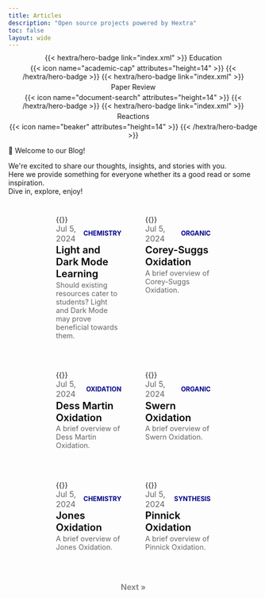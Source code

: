 ```yaml
---
title: Articles
description: "Open source projects powered by Hextra"
toc: false
layout: wide
---
```


<div class="hx-mt-4"></div>

<div style="text-align: center; margin-top: -0.4em; display: flex; flex-wrap: wrap; gap: 4px; justify-content: center; align-items: center;">
{{< hextra/hero-badge link="index.xml" >}}
  <span>Education</span>
  {{< icon name="academic-cap" attributes="height=14" >}}
{{< /hextra/hero-badge >}}
{{< hextra/hero-badge link="index.xml" >}}
  <span>Paper Review</span>
  {{< icon name="document-search" attributes="height=14" >}}
{{< /hextra/hero-badge >}}
{{< hextra/hero-badge link="index.xml" >}}
  <span>Reactions</span>
  {{< icon name="beaker" attributes="height=14" >}}
{{< /hextra/hero-badge >}}
</div>

<p class="hx-mb-4 hx-text-center hx-text-lg hx-text-gray-500 dark:hx-text-gray-400">
👋 Welcome to our Blog!
</p>

<p class="hx-mb-8 hx-text-center hx-text-lg hx-text-gray-500 dark:hx-text-gray-400">
We're excited to share our thoughts, insights, and stories with you. <br> Here we provide something for everyone whether its a good read or some inspiration. <br> Dive in, explore, enjoy!
</p>

<style>
.hextra-cards {
  display: grid;
  grid-template-columns: repeat(auto-fill, minmax(300px, 1fr)); /* Adjust width to make cards smaller */
  gap: 1rem; /* Decrease gap between cards */
  margin-top: 1.5rem; /* Add margin to create space between the header and the cards */
  padding: 0 1rem; /* Add padding to the sides */
}

@media (min-width: 769px) {
  .hextra-cards {
    grid-template-columns: repeat(2, 1fr); /* On larger screens, make it two columns */
    padding: 0 5rem; /* Add padding to the sides */
  }
}

.hextra-card {
  position: relative;
  border-radius: 15px;
  overflow: hidden;
  padding: 1rem;
  text-align: left; /* Align content to the left */
  background: transparent; /* Transparent background */
  cursor: pointer; /* Change cursor to pointer to indicate it's clickable */
}

.hextra-card img {
  user-select: none;
  width: 100%;
  height: auto;
  max-height: 300px; /* Increase image height */
  transition: transform 0.3s ease, box-shadow 0.3s ease;
  margin-bottom: 1rem; /* Add more space below the image */
}

.hextra-card:hover img {
  transform: scale(1.05); /* Scale the image on hover */
  box-shadow: none; /* Remove shadow from the image */
}

.card-title {
  margin: 0; /* Remove margin */
  transition: background-size 0.3s ease;
  color: #000; /* Title color in light mode */
  position: relative;
  font-size: 1.25rem;
  font-weight: 600;
  display: inline-block;
  background-image: linear-gradient(transparent 50%, rgba(173, 216, 230, 0.7) 50%); /* Change underline color to light blue with transparency */
  background-position: 0 60%; /* Adjust position to embed halfway through the text */
  background-size: 0 40%; /* Initial background size to 0 width */
  background-repeat: no-repeat;
}

.hextra-card:hover .card-title {
  background-size: 100% 40%; /* Full width underline on hover */
}

.dark .card-title {
  color: #3498db; /* Title color in dark mode */
  background-image: linear-gradient(transparent 50%, rgba(52, 152, 219, 0.7) 50%); /* Change underline color to light blue with transparency */
  background-position: 0 60%; /* Adjust position to embed halfway through the text */
  background-size: 0 40%; /* Initial background size to 0 width */
}

.dark .hextra-card:hover .card-title {
  background-size: 100% 40%; /* Full width underline on hover */
}

.card-body {
  padding-top: 0; /* Remove top padding */
  text-align: left; /* Align content to the left */
}

.card-date-tag {
  display: flex;
  justify-content: space-between; /* Space between date and tag */
  align-items: center;
  font-size: 1rem; /* Slightly larger font size */
  color: #666; /* Date color */
  margin-bottom: 0.1rem; /* Add space below date and tag */
}

.card-date {
  margin-right: 0.5rem; /* Space between date and tag */
}

.card-tag {
  color: rgba(0, 0, 139, 1); /* Dark blue color for better visibility */
  font-weight: bold;
  font-size: 0.8rem; /* Smaller font size for the tag */
}

.card-description {
  margin-top: 0.1rem; /* Adjust spacing for the description to bring it closer to the underline */
  color: #666; /* Description color */
  font-size: 0.9rem; /* Slightly smaller font size */
  font-weight: normal; /* Ensure the font weight is normal */
}

.dark .card-date-tag, .dark .card-description {
  color: #aaa; /* Date, tag, and description color for dark mode */
}

.dark .card-tag {
  color: rgba(52, 152, 219, 1); /* Tag color for dark mode */
}

a.card-link {
  text-decoration: none;
  color: inherit;
  display: block;
}

/* Next Page Button */
.next-page-btn-container {
  display: flex;
  justify-content: center; /* Center the button */
  margin-top: 2rem;
}

.next-page-btn {
  font-size: 1rem; /* Adjust font size */
  font-weight: 600;
  color: grey; /* Set text color to grey */
  text-decoration: none;
  transition: color 0.3s ease;
}

.next-page-btn:hover {
  color: #add8e6;
}

/* Mobile-specific styles */
@media (max-width: 768px) {
  .hextra-cards {
    grid-template-columns: 1fr; /* On mobile, make it a single column */
    padding: 0 1rem; /* Add padding to the sides */
  }

  .hextra-card {
    padding: 0.5rem; /* Reduce padding for mobile */
  }

  .hextra-card img {
    margin-bottom: 0.5rem; /* Reduce space below the image for mobile */
  }

  .card-title {
    font-size: 1rem; /* Reduce font size for mobile */
  }

  .card-date-tag {
    font-size: 0.75rem; /* Reduce font size for date and tag for mobile */
  }

  .card-description {
    font-size: 0.75rem; /* Reduce font size for description for mobile */
  }
}
</style>

<div class="hextra-cards">
  <a href="/reactionrepo/article-repository/light-dark-mode-learning/" class="card-link">
    <div class="hextra-card">
      <div class="card-body">
        {{<figure-dynamic-toggle
          dark-src="decal.jpg"
          light-src="decal.jpg"
          title=""
          width="350"
          height="200"
        >}}
        <div class="card-date-tag">
          <time class="card-date" datetime="2024-07-05">Jul 5, 2024</time>
          <span class="card-tag">CHEMISTRY</span>
        </div>
        <h2 class="card-title">Light and Dark Mode Learning</h2>
        <h3 class="card-description">Should existing resources cater to students? Light and Dark Mode may prove beneficial towards them.</h3>
      </div>
    </div>
  </a>
  <a href="#" class="card-link">
    <div class="hextra-card">
      <div class="card-body">
        {{<figure-dynamic-toggle
          dark-src="decal.jpg"
          light-src="decal.jpg"
          title=""
          width="350"
          height="200"
        >}}
        <div class="card-date-tag">
          <time class="card-date" datetime="2024-07-05">Jul 5, 2024</time>
          <span class="card-tag">ORGANIC</span>
        </div>
        <h2 class="card-title">Corey-Suggs Oxidation</h2>
        <h3 class="card-description">A brief overview of Corey-Suggs Oxidation.</h3>
      </div>
    </div>
  </a>
  <a href="/reactionrepo/docs/oxidation-reactions/dess-martin-oxidation/" class="card-link">
    <div class="hextra-card">
      <div class="card-body">
        {{<figure-dynamic-toggle
          dark-src="decal.jpg"
          light-src="decal.jpg"
          title=""
          width="350"
          height="200"
        >}}
        <div class="card-date-tag">
          <time class="card-date" datetime="2024-07-05">Jul 5, 2024</time>
          <span class="card-tag">OXIDATION</span>
        </div>
        <h2 class="card-title">Dess Martin Oxidation</h2>
        <h3 class="card-description">A brief overview of Dess Martin Oxidation.</h3>
      </div>
    </div>
  </a>
  <a href="/docs/oxidation-reactions/dess-martin-oxidation/" class="card-link">
    <div class="hextra-card">
      <div class="card-body">
        {{<figure-dynamic-toggle
          dark-src="decal.jpg"
          light-src="decal.jpg"
          title=""
          width="350"
          height="200"
        >}}
        <div class="card-date-tag">
          <time class="card-date" datetime="2024-07-05">Jul 5, 2024</time>
          <span class="card-tag">ORGANIC</span>
        </div>
        <h2 class="card-title">Swern Oxidation</h2>
        <h3 class="card-description">A brief overview of Swern Oxidation.</h3>
      </div>
    </div>
  </a>
  <a href="/reactionrepo/docs/oxidation-reactions/jones-oxidation/" class="card-link">
    <div class="hextra-card">
      <div class="card-body">
        {{<figure-dynamic-toggle
          dark-src="decal.jpg"
          light-src="decal.jpg"
          title=""
          width="350"
          height="200"
        >}}
        <div class="card-date-tag">
          <time class="card-date" datetime="2024-07-05">Jul 5, 2024</time>
          <span class="card-tag">CHEMISTRY</span>
        </div>
        <h2 class="card-title">Jones Oxidation</h2>
        <h3 class="card-description">A brief overview of Jones Oxidation.</h3>
      </div>
    </div>
  </a>
  <a href="/reactionrepo/docs/oxidation-reactions/pinnick-oxidation/" class="card-link">
    <div class="hextra-card">
      <div class="card-body">
        {{<figure-dynamic-toggle
          dark-src="decal.jpg"
          light-src="decal.jpg"
          title=""
          width="350"
          height="200"
        >}}
        <div class="card-date-tag">
          <time class="card-date" datetime="2024-07-05">Jul 5, 2024</time>
          <span class="card-tag">SYNTHESIS</span>
        </div>
        <h2 class="card-title">Pinnick Oxidation</h3>
        <h3 class="card-description">A brief overview of Pinnick Oxidation.</h3>
      </div>
    </div>
  </a>
</div>

<div class="next-page-btn-container">
  <a href="/next-page" class="next-page-btn">Next »</a>
</div>
